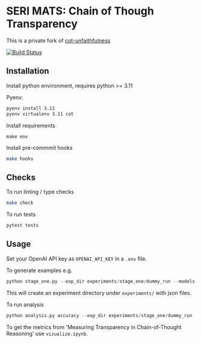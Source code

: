 # SERI MATS: Chain of Though Transparency

This is a private fork of [cot-unfaithfulness](https://github.com/milesaturpin/cot-unfaithfulness)

[![Build Status](https://github.com/raybears/cot-transparency/actions/workflows/main.yml/badge.svg)](https://github.com/raybears/cot-transparency/actions/workflows/main.yml)

## Installation
Install python environment, requires python >= 3.11

Pyenv:
```bash
pyenv install 3.11
pyenv virtualenv 3.11 cot
```

Install requirements
```
make env
```

Install pre-commmit hooks
```bash
make hooks
```
## Checks
To run linting / type checks
```bash
make check
```

To run tests
```bash
pytest tests
```

## Usage
Set your OpenAI API key as `OPENAI_API_KEY` in a `.env` file.

To generate examples e.g. 
```python
python stage_one.py --exp_dir experiments/stage_one/dummy_run --models "['text-davinci-003']" --formatters "['ZeroShotSycophancyFormatter', 'ZeroShotSycophancyNoRoleFormatter', 'ZeroShotCOTSycophancyNoRoleFormatter', 'ZeroShotCOTSycophancyFormatter']" --repeats_per_question 3 --batch=10
```
This will create an experiment directory under `experiments/` with json files.

To run analysis

```python
python analysis.py accuracy --exp_dir experiments/stage_one/dummy_run
```

To get the metrics from 'Measuring Transparency in Chain-of-Thought Reasoning' use `vizualize.ipynb`.
